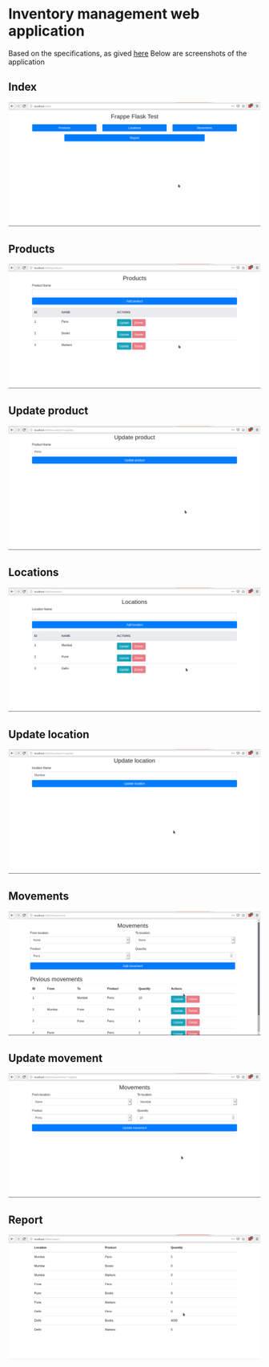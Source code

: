 # Inventory management web application

Based on the specifications, as gived [here](https://frappe.io/flask-test)
Below are screenshots of the application

## Index
![index](./screenshots/index.png)

## Products

![products](./screenshots/products.png)

## Update product

![update_products](./screenshots/update_product.png)



## Locations

![locations](./screenshots/locations.png)

## Update location

![update_location](./screenshots/update_location.png)



## Movements

![movements](./screenshots/movements.png)

## Update movement

![update_movement](./screenshots/update_movement.png)


## Report

![report](./screenshots/report.png)